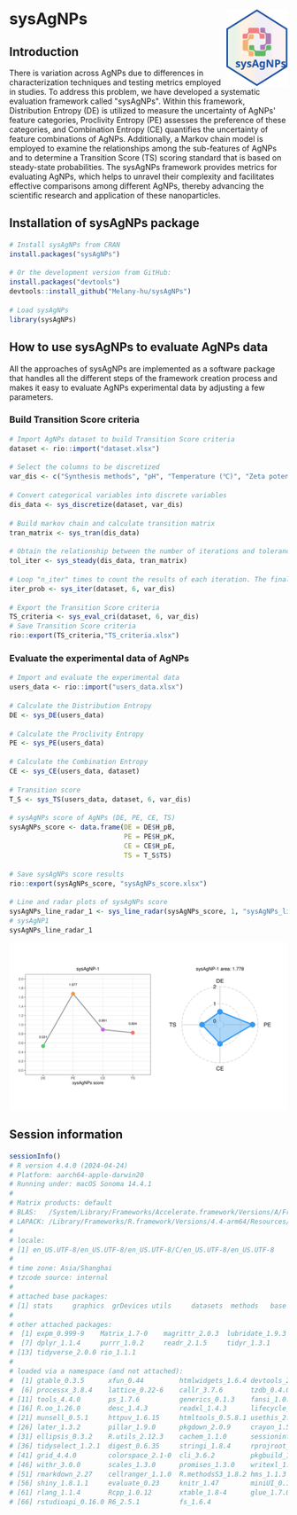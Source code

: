 # sysAgNPs <a href="https://Melany-hu.github.io/sysAgNPs/"><img src="man/figures/logo.svg" align="right" height="139" /></a>

## Introduction

There is variation across AgNPs due to differences in characterization techniques and testing metrics employed in studies. To address this problem, we have developed a systematic evaluation framework called "sysAgNPs". Within this framework, Distribution Entropy (DE) is utilized to measure the uncertainty of AgNPs' feature categories, Proclivity Entropy (PE) assesses the preference of these categories, and Combination Entropy (CE) quantifies the uncertainty of feature combinations of AgNPs. Additionally, a Markov chain model is employed to examine the relationships among the sub-features of AgNPs and to determine a Transition Score (TS) scoring standard that is based on steady-state probabilities. The sysAgNPs framework provides metrics for evaluating AgNPs, which helps to unravel their complexity and facilitates effective comparisons among different AgNPs, thereby advancing the scientific research and application of these nanoparticles.

## Installation of sysAgNPs package

```R
# Install sysAgNPs from CRAN
install.packages("sysAgNPs")

# Or the development version from GitHub:
install.packages("devtools")
devtools::install_github("Melany-hu/sysAgNPs")

# Load sysAgNPs
library(sysAgNPs)
```

## How to use sysAgNPs to evaluate AgNPs data
All the approaches of sysAgNPs are implemented as a software package that handles all the different steps of the framework creation process and makes it easy to evaluate AgNPs experimental data by adjusting a few parameters.

### Build Transition Score criteria

```R
# Import AgNPs dataset to build Transition Score criteria
dataset <- rio::import("dataset.xlsx")

# Select the columns to be discretized
var_dis <- c("Synthesis methods", "pH", "Temperature (℃)", "Zeta potential (mV)","Size (nm)", "Shape", "Applications")

# Convert categorical variables into discrete variables
dis_data <- sys_discretize(dataset, var_dis)

# Build markov chain and calculate transition matrix
tran_matrix <- sys_tran(dis_data)

# Obtain the relationship between the number of iterations and tolerance
tol_iter <- sys_steady(dis_data, tran_matrix)

# Loop "n_iter" times to count the results of each iteration. The final steady-state result is reached when the number of iterations is "n_iter"
iter_prob <- sys_iter(dataset, 6, var_dis)

# Export the Transition Score criteria
TS_criteria <- sys_eval_cri(dataset, 6, var_dis)
# Save Transition Score criteria
rio::export(TS_criteria,"TS_criteria.xlsx")
```

### Evaluate the experimental data of AgNPs

```R
# Import and evaluate the experimental data
users_data <- rio::import("users_data.xlsx")

# Calculate the Distribution Entropy
DE <- sys_DE(users_data)

# Calculate the Proclivity Entropy
PE <- sys_PE(users_data)

# Calculate the Combination Entropy
CE <- sys_CE(users_data, dataset)

# Transition score
T_S <- sys_TS(users_data, dataset, 6, var_dis)

# sysAgNPs score of AgNPs (DE, PE, CE, TS)
sysAgNPs_score <- data.frame(DE = DE$H_pB,
                             PE = PE$H_pK,
                             CE = CE$H_pE,
                             TS = T_S$TS)

# Save sysAgNPs score results
rio::export(sysAgNPs_score, "sysAgNPs_score.xlsx")

# Line and radar plots of sysAgNPs score                            
sysAgNPs_line_radar_1 <- sys_line_radar(sysAgNPs_score, 1, "sysAgNPs_line_radar/")
# sysAgNP1
sysAgNPs_line_radar_1
```
![](man/figures/sysAgNP1.png)<!-- -->

## Session information
```R
sessionInfo()
# R version 4.4.0 (2024-04-24)
# Platform: aarch64-apple-darwin20
# Running under: macOS Sonoma 14.4.1
# 
# Matrix products: default
# BLAS:   /System/Library/Frameworks/Accelerate.framework/Versions/A/Frameworks/vecLib.framework/Versions/A/libBLAS.dylib 
# LAPACK: /Library/Frameworks/R.framework/Versions/4.4-arm64/Resources/lib/libRlapack.dylib;  LAPACK version 3.12.0
# 
# locale:
# [1] en_US.UTF-8/en_US.UTF-8/en_US.UTF-8/C/en_US.UTF-8/en_US.UTF-8
# 
# time zone: Asia/Shanghai
# tzcode source: internal
# 
# attached base packages:
# [1] stats     graphics  grDevices utils     datasets  methods   base     
# 
# other attached packages:
#  [1] expm_0.999-9    Matrix_1.7-0    magrittr_2.0.3  lubridate_1.9.3 forcats_1.0.0   stringr_1.5.1  
#  [7] dplyr_1.1.4     purrr_1.0.2     readr_2.1.5     tidyr_1.3.1     tibble_3.2.1    ggplot2_3.5.1  
# [13] tidyverse_2.0.0 rio_1.1.1      
# 
# loaded via a namespace (and not attached):
#  [1] gtable_0.3.5      xfun_0.44         htmlwidgets_1.6.4 devtools_2.4.5    remotes_2.5.0    
#  [6] processx_3.8.4    lattice_0.22-6    callr_3.7.6       tzdb_0.4.0        vctrs_0.6.5      
# [11] tools_4.4.0       ps_1.7.6          generics_0.1.3    fansi_1.0.6       pkgconfig_2.0.3  
# [16] R.oo_1.26.0       desc_1.4.3        readxl_1.4.3      lifecycle_1.0.4   compiler_4.4.0   
# [21] munsell_0.5.1     httpuv_1.6.15     htmltools_0.5.8.1 usethis_2.2.3     yaml_2.3.8       
# [26] later_1.3.2       pillar_1.9.0      pkgdown_2.0.9     crayon_1.5.2      urlchecker_1.0.1 
# [31] ellipsis_0.3.2    R.utils_2.12.3    cachem_1.1.0      sessioninfo_1.2.2 mime_0.12        
# [36] tidyselect_1.2.1  digest_0.6.35     stringi_1.8.4     rprojroot_2.0.4   fastmap_1.2.0    
# [41] grid_4.4.0        colorspace_2.1-0  cli_3.6.2         pkgbuild_1.4.4    utf8_1.2.4       
# [46] withr_3.0.0       scales_1.3.0      promises_1.3.0    writexl_1.5.0     timechange_0.3.0 
# [51] rmarkdown_2.27    cellranger_1.1.0  R.methodsS3_1.8.2 hms_1.1.3         memoise_2.0.1    
# [56] shiny_1.8.1.1     evaluate_0.23     knitr_1.47        miniUI_0.1.1.1    profvis_0.3.8    
# [61] rlang_1.1.4       Rcpp_1.0.12       xtable_1.8-4      glue_1.7.0        pkgload_1.3.4    
# [66] rstudioapi_0.16.0 R6_2.5.1          fs_1.6.4
```
